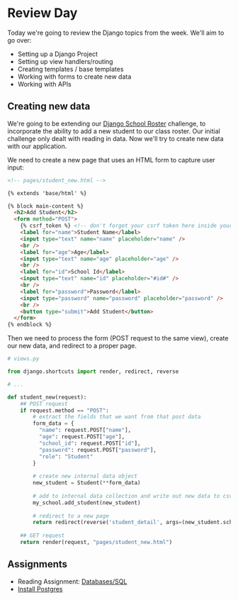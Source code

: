 # Review Day

Today we're going to review the Django topics from the week. We'll aim to go over:
- Setting up a Django Project
- Setting up view handlers/routing
- Creating templates / base templates
- Working with forms to create new data
- Working with APIs

## Creating new data

We're going to be extending our [Django School Roster](https://github.com/quebecplatoon/django-school-roster) challenge, to incorporate the ability to add a new student to our class roster. Our initial challenge only dealt with reading in data. Now we'll try to create new data with our application.

We need to create a new page that uses an HTML form to capture user input:

```html
<!-- pages/student_new.html -->

{% extends 'base/html' %}

{% block main-content %}
  <h2>Add Student</h2>
  <form method="POST">
    {% csrf_token %} <!-- don't forget your csrf token here inside your form! -->
    <label for="name">Student Name</label>
    <input type="text" name="name" placeholder="name" />
    <br />
    <label for="age">Age</label>
    <input type="text" name="age" placeholder="age" />
    <br />
    <label for="id">School Id</label>
    <input type="text" name="id" placeholder="#id#" />
    <br />
    <label for="password">Password</label>
    <input type="password" name="password" placeholder="password" />
    <br />
    <button type="submit">Add Student</button>
  </form>
{% endblock %}
```

Then we need to process the form (POST request to the same view), create our new data, and redirect to a proper page. 

```python
# views.py

from django.shortcuts import render, redirect, reverse

# ...

def student_new(request):
    ## POST request
    if request.method == "POST":
        # extract the fields that we want from that post data
        form_data = {
          "name": request.POST["name"],
          "age": request.POST["age"],
          "school_id": request.POST["id"],
          "password": request.POST["password"],
          "role": "Student"
        }
        
        # create new internal data object
        new_student = Student(**form_data)
        
        # add to internal data collection and write out new data to csv
        my_school.add_student(new_student) 
        
        # redirect to a new page
        return redirect(reverse('student_detail', args=(new_student.school_id,)))
        
    ## GET request
    return render(request, "pages/student_new.html")

```

## Assignments
- Reading Assignment: [Databases/SQL](https://learn.coderslang.com/0118-introduction-to-relational-databases-and-sql/)
- [Install Postgres](https://github.com/sierraplatoon/install-postgres)
